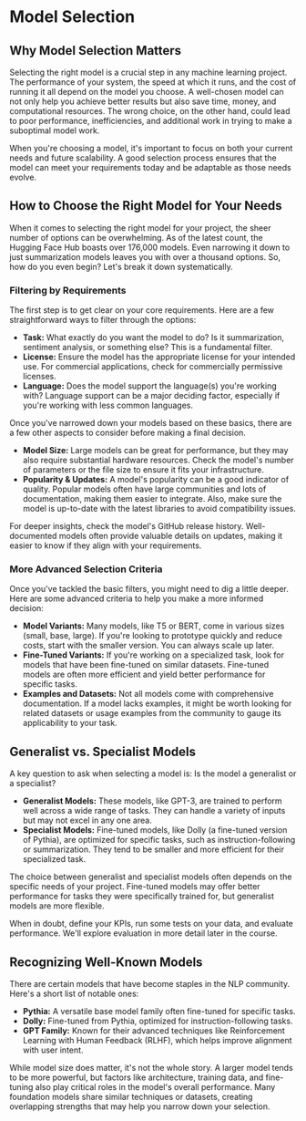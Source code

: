 # Model Selection

## Why Model Selection Matters

Selecting the right model is a crucial step in any machine learning project. The performance of your system, the speed at which it runs, and the cost of running it all depend on the model you choose. A well-chosen model can not only help you achieve better results but also save time, money, and computational resources. The wrong choice, on the other hand, could lead to poor performance, inefficiencies, and additional work in trying to make a suboptimal model work.

When you're choosing a model, it's important to focus on both your current needs and future scalability. A good selection process ensures that the model can meet your requirements today and be adaptable as those needs evolve.

## How to Choose the Right Model for Your Needs

When it comes to selecting the right model for your project, the sheer number of options can be overwhelming. As of the latest count, the Hugging Face Hub boasts over 176,000 models. Even narrowing it down to just summarization models leaves you with over a thousand options. So, how do you even begin? Let's break it down systematically.

### Filtering by Requirements

The first step is to get clear on your core requirements. Here are a few straightforward ways to filter through the options:

- **Task:** What exactly do you want the model to do? Is it summarization, sentiment analysis, or something else? This is a fundamental filter.
- **License:** Ensure the model has the appropriate license for your intended use. For commercial applications, check for commercially permissive licenses.
- **Language:** Does the model support the language(s) you're working with? Language support can be a major deciding factor, especially if you're working with less common languages.

Once you've narrowed down your models based on these basics, there are a few other aspects to consider before making a final decision.

- **Model Size:** Large models can be great for performance, but they may also require substantial hardware resources. Check the model's number of parameters or the file size to ensure it fits your infrastructure.
- **Popularity & Updates:** A model's popularity can be a good indicator of quality. Popular models often have large communities and lots of documentation, making them easier to integrate. Also, make sure the model is up-to-date with the latest libraries to avoid compatibility issues.

For deeper insights, check the model's GitHub release history. Well-documented models often provide valuable details on updates, making it easier to know if they align with your requirements.

### More Advanced Selection Criteria

Once you've tackled the basic filters, you might need to dig a little deeper. Here are some advanced criteria to help you make a more informed decision:

- **Model Variants:** Many models, like T5 or BERT, come in various sizes (small, base, large). If you're looking to prototype quickly and reduce costs, start with the smaller version. You can always scale up later.
- **Fine-Tuned Variants:** If you're working on a specialized task, look for models that have been fine-tuned on similar datasets. Fine-tuned models are often more efficient and yield better performance for specific tasks.
- **Examples and Datasets:** Not all models come with comprehensive documentation. If a model lacks examples, it might be worth looking for related datasets or usage examples from the community to gauge its applicability to your task.

## Generalist vs. Specialist Models

A key question to ask when selecting a model is: Is the model a generalist or a specialist?

- **Generalist Models:** These models, like GPT-3, are trained to perform well across a wide range of tasks. They can handle a variety of inputs but may not excel in any one area.
- **Specialist Models:** Fine-tuned models, like Dolly (a fine-tuned version of Pythia), are optimized for specific tasks, such as instruction-following or summarization. They tend to be smaller and more efficient for their specialized task.

The choice between generalist and specialist models often depends on the specific needs of your project. Fine-tuned models may offer better performance for tasks they were specifically trained for, but generalist models are more flexible.

When in doubt, define your KPIs, run some tests on your data, and evaluate performance. We'll explore evaluation in more detail later in the course.

## Recognizing Well-Known Models

There are certain models that have become staples in the NLP community. Here's a short list of notable ones:

- **Pythia:** A versatile base model family often fine-tuned for specific tasks.
- **Dolly:** Fine-tuned from Pythia, optimized for instruction-following tasks.
- **GPT Family:** Known for their advanced techniques like Reinforcement Learning with Human Feedback (RLHF), which helps improve alignment with user intent.

While model size does matter, it's not the whole story. A larger model tends to be more powerful, but factors like architecture, training data, and fine-tuning also play critical roles in the model's overall performance. Many foundation models share similar techniques or datasets, creating overlapping strengths that may help you narrow down your selection.